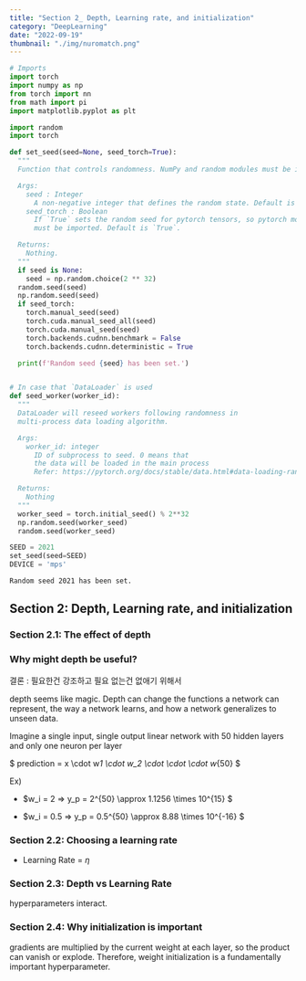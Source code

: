 ```yaml
---
title: "Section 2_ Depth, Learning rate, and initialization"
category: "DeepLearning"
date: "2022-09-19"
thumbnail: "./img/nuromatch.png"
---
```


```python
# Imports
import torch
import numpy as np
from torch import nn
from math import pi
import matplotlib.pyplot as plt

import random
import torch

def set_seed(seed=None, seed_torch=True):
  """
  Function that controls randomness. NumPy and random modules must be imported.

  Args:
    seed : Integer
      A non-negative integer that defines the random state. Default is `None`.
    seed_torch : Boolean
      If `True` sets the random seed for pytorch tensors, so pytorch module
      must be imported. Default is `True`.

  Returns:
    Nothing.
  """
  if seed is None:
    seed = np.random.choice(2 ** 32)
  random.seed(seed)
  np.random.seed(seed)
  if seed_torch:
    torch.manual_seed(seed)
    torch.cuda.manual_seed_all(seed)
    torch.cuda.manual_seed(seed)
    torch.backends.cudnn.benchmark = False
    torch.backends.cudnn.deterministic = True

  print(f'Random seed {seed} has been set.')


# In case that `DataLoader` is used
def seed_worker(worker_id):
  """
  DataLoader will reseed workers following randomness in
  multi-process data loading algorithm.

  Args:
    worker_id: integer
      ID of subprocess to seed. 0 means that
      the data will be loaded in the main process
      Refer: https://pytorch.org/docs/stable/data.html#data-loading-randomness for more details

  Returns:
    Nothing
  """
  worker_seed = torch.initial_seed() % 2**32
  np.random.seed(worker_seed)
  random.seed(worker_seed)
```

```python
SEED = 2021
set_seed(seed=SEED)
DEVICE = 'mps'
```

    Random seed 2021 has been set.

## Section 2: Depth, Learning rate, and initialization

### Section 2.1: The effect of depth

### Why might depth be useful?

결론 : 필요한건 강조하고 필요 없는건 없애기 위해서

depth seems like magic. Depth can change the functions a network can represent, the way a network learns, and how a network generalizes to unseen data.

Imagine a single input, single output linear network with 50 hidden layers and only one neuron per layer

$ prediction = x \cdot w*1 \cdot w_2 \cdot \cdot \cdot w*{50} $

Ex)

- $w_i = 2 => y_p = 2^{50} \approx 1.1256 \times 10^{15} $

- $w_i = 0.5 => y_p = 0.5^{50} \approx 8.88 \times 10^{-16} $

### Section 2.2: Choosing a learning rate

- Learning Rate = $\eta$

### Section 2.3: Depth vs Learning Rate

hyperparameters interact.

### Section 2.4: Why initialization is important

gradients are multiplied by the current weight at each layer, so the product can vanish or explode. Therefore, weight initialization is a fundamentally important hyperparameter.
